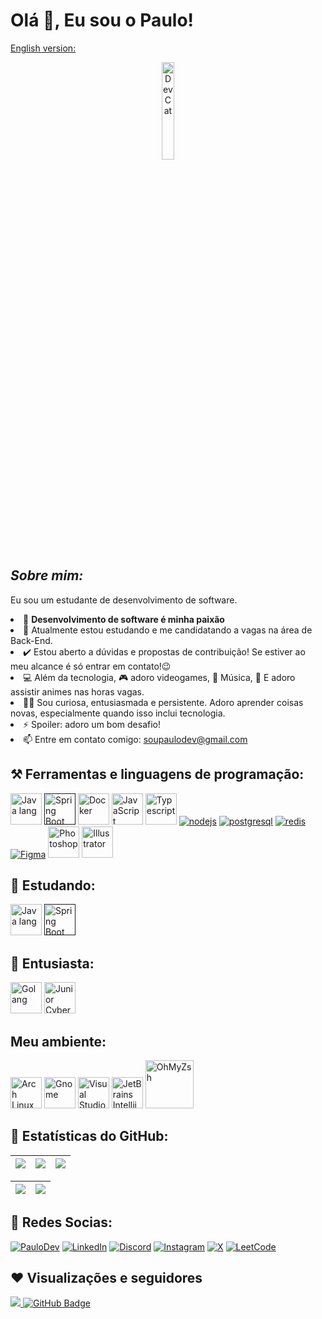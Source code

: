 # Olá 👋, Eu sou o Paulo!

[English version:](./README.md)

<div align="center">
  <img width="20%" alt="Dev Cat" src="https://i.pinimg.com/originals/81/ce/9a/81ce9aee5d87ca602d522e6bf46f7785.gif" />
</div>

## **_Sobre mim:_**

Eu sou um estudante de desenvolvimento de software.

<div>
  <li>💙 <strong>Desenvolvimento de software é minha paixão</strong></li>
  <li>🔭 Atualmente estou estudando e me candidatando a vagas na área de Back-End.</li>
 <li>✔️ Estou aberto a dúvidas e propostas de contribuição! Se estiver ao meu alcance é só entrar em contato!😉</li>
 <li>💻 Além da tecnologia, 🎮 adoro videogames, 🎵 Música, 🍿 E adoro assistir animes nas horas vagas.</li>
 <li> 👨‍💻 Sou curiosa, entusiasmada e persistente. Adoro aprender coisas novas, especialmente quando isso inclui tecnologia.</strong></li>
 <li>⚡ Spoiler: adoro um bom desafio!</strong></li>
 <li>📫 Entre em contato comigo: <a href="soupaulodev@gmail.com">soupaulodev@gmail.com</a></li>
</div>

## ⚒️ Ferramentas e linguagens de programação:

<p> 
    <a href="https://www.java.com/en/" target="_blank"><img src="https://skillicons.dev/icons?i=java" width='50' alt="Java lang"/></a>
    <a href="" target="_blank"><img src="https://skillicons.dev/icons?i=spring" width='50' alt="Spring Boot"/></a>
    <a href="https://www.docker.com/" target="_blank"><img src="https://skillicons.dev/icons?i=docker" width='50' alt="Docker"/></a>
    <a href="https://developer.mozilla.org/en-US/docs/Web/JavaScript" target="_blank"><img src="https://skillicons.dev/icons?i=js" width='50' alt="JavaScript"/></a>
    <a href="https://www.typescriptlang.org/" target="_blank"><img src="https://skillicons.dev/icons?i=ts" width='50' alt="Typescript"/></a>
    <a href="https://nodejs.org/en" target="_blank"><img src="https://skillicons.dev/icons?i=nodejs" alt="nodejs"/></a>
    <a href="https://www.postgresql.org/" target="_blank"><img src="https://skillicons.dev/icons?i=postgresql" alt="postgresql"/></a>
    <a href="https://redis.io/" target="_blank"><img src="https://skillicons.dev/icons?i=redis" alt="redis"/></a>
    <a href="https://www.figma.com/" target="_blank"><img src="https://skillicons.dev/icons?i=figma" alt="Figma"/></a>
    <a href="https://www.adobe.com/br/" target="_blank"><img src="https://skillicons.dev/icons?i=photoshop" width='50' alt="Photoshop"/></a>
    <a href="https://www.adobe.com/br/" target="_blank"><img src="https://skillicons.dev/icons?i=illustrator" width='50' alt="Illustrator"/></a>
</p>

## 🧠 Estudando:

<p align=""> 
    <a href="https://www.java.com/en/" target="_blank"><img src="https://skillicons.dev/icons?i=java" width='50' alt="Java lang"/></a>
    <a href="" target="_blank"><img src="https://skillicons.dev/icons?i=spring" width='50' alt="Spring Boot"/></a>
</p>

## 🧠 Entusiasta:

<p align="">
    <a href="https://go.dev/" target="_blank"><img src="https://skillicons.dev/icons?i=go" width='50' alt="Golang"/></a>
    <a href="https://skillsforall.com/career-path/cybersecurity?courseLang=en-US" target="_blank"><img src="https://skillicons.dev/icons?i=kali" width='50' alt="Junior Cybersecurity Analyst"/></a>
</p>

## Meu ambiente:

<p align=""> 
    <a href="https://archlinux.org/" target="_blank"><img src="https://skillicons.dev/icons?i=arch" width='50' alt="Arch Linux"/></a>
    <a href="https://www.gnome.org/" target="_blank"><img src="https://static-00.iconduck.com/assets.00/desktop-environment-gnome-icon-512x512-aw23xlun.png" width='50' alt="Gnome"/></a>
    <a href="https://code.visualstudio.com/" target="_blank"><img src="https://skillicons.dev/icons?i=vscode" width='50' alt="Visual Studio Code"/></a>
    <a href="https://www.jetbrains.com/idea/" target="_blank"><img src="https://skillicons.dev/icons?i=idea" width='50' alt="JetBrains Intellij Idea Community"/></a>
    <a href="https://ohmyz.sh/" target="_blank"><img src="https://upload.wikimedia.org/wikipedia/commons/1/1e/Oh_My_Zsh_logo.png" width='77' alt="OhMyZsh"/></a>
</p>

## 👀 Estatísticas do GitHub:

| ![](http://github-profile-summary-cards.vercel.app/api/cards/stats?username=soupaulodev&theme=nord_dark) | ![](http://github-profile-summary-cards.vercel.app/api/cards/repos-per-language?username=soupaulodev&hide=Html&theme=nord_dark) | ![](http://github-profile-summary-cards.vercel.app/api/cards/most-commit-language?username=soupaulodev&theme=nord_dark) |
| :------------------------------------------------------------------------------------------------------: | :-----------------------------------------------------------------------------------------------------------------------------: | :---------------------------------------------------------------------------------------------------------------------: |

| ![](http://github-profile-summary-cards.vercel.app/api/cards/profile-details?username=soupaulodev&theme=nord_dark) | ![](https://github-readme-streak-stats.herokuapp.com/?user=soupaulodev&hide_border=false&date_format=M%20j%5B%2C%20Y%5D&background=2D3742&stroke=2D3742&ring=6bbbca&fire=6bbbca&currStreakNum=fff&sideNums=6bbbca&currStreakLabel=6bbbca&sideLabels=fff&dates=fff) |
| :----------------------------------------------------------------------------------------------------------------: | :----------------------------------------------------------------------------------------------------------------------------------------------------------------------------------------------------------------------------------------------------------------: |

## 📣 Redes Socias:

[![PauloDev](https://img.shields.io/badge/soupaulodev-273542?style=for-the-badge&logo=supabase&logoColor=white)](https://soupaulodev.com.br/)
[![LinkedIn](https://img.shields.io/badge/LinkedIn-0077B5?style=for-the-badge&logo=linkedin&logoColor=white)](https://www.linkedin.com/in/soupaulodev/)
[![Discord](https://img.shields.io/badge/Discord-7289DA?style=for-the-badge&logo=discord&logoColor=white)](https://discord.com/channels/@soupaulodev/)
[![Instagram](https://img.shields.io/badge/-Instagram-%23E4405F?style=for-the-badge&logo=instagram&logoColor=white)](https://www.instagram.com/soupaulodev/)
[![X](https://img.shields.io/badge/X-000?style=for-the-badge&logo=x)](https://x.com/soupaulodev)
[![LeetCode](https://img.shields.io/badge/leetcode-dd7100?style=for-the-badge&logo=leetcode&logoColor=white)](https://leetcode.com/u/soupaulodev/)

## ❤ Visualizações e seguidores

<a href="https://github.com/soupaulodev/github-profile-views-counter">
    <img src="https://komarev.com/ghpvc/?username=soupaulodev">
</a>
<a href="https://github.com/soupaulodev?tab=followers"><img src="https://img.shields.io/github/followers/soupaulodev?label=Followers&style=social" alt="GitHub Badge"></a>
